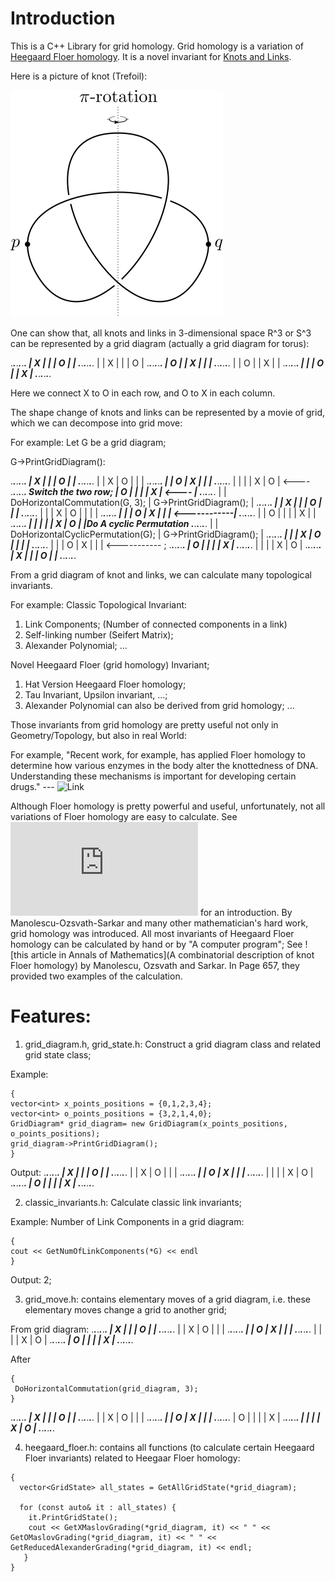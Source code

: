 # Introduction

This is a C++ Library for grid homology. Grid homology is a variation of [Heegaard Floer homology](https://en.wikipedia.org/wiki/Floer_homology). It is a novel invariant for [Knots and Links](https://en.wikipedia.org/wiki/Knot).

Here is a picture of knot (Trefoil):

![trefoil](https://github.com/fhfatpku001/Research_Library/blob/master/Trefoil.svg "Trefoil A strongly invertible knot")

One can show that, all knots and links in 3-dimensional space R^3 or S^3 can be represented by a grid diagram (actually a grid diagram for torus):

.___.___.___.___.___.
| X |   |   | O |   |
.___.___.___.___.___.
|   | X |   |   | O |
.___.___.___.___.___.
| O |   | X |   |   |
.___.___.___.___.___.
|   | O |   | X |   |
.___.___.___.___.___.
|   |   | O |   | X |
.___.___.___.___.___.

Here we connect X to O in each row, and O to X in each column.

The shape change of knots and links can be represented by a movie of grid, which we can decompose into grid move:

For example: Let G be a grid diagram;

G->PrintGridDiagram():

.___.___.___.___.___.
| X |   |   | O |   |
.___.___.___.___.___.
|   | X | O |   |   |
.___.___.___.___.___.
|   | O | X |   |   |
.___.___.___.___.___.
|   |   |   | X | O | <----
.___.___.___.___.___.       Switch the two row;
| O |   |   |   | X | <----        |
.___.___.___.___.___.              |
                                   |
DoHorizontalCommutation(G, 3);     |
G->PrintGridDiagram();             |
.___.___.___.___.___.              |
| X |   |   | O |   |              |
.___.___.___.___.___.              |
|   | X | O |   |   |              |
.___.___.___.___.___.              |
|   | O | X |   |   | <------------|
.___.___.___.___.___.              |
| O |   |   |   | X |              |
.___.___.___.___.___.              |
|   |   |   | X | O |              |Do A cyclic Permutation
.___.___.___.___.___.              |
                                   |
DoHorizontalCyclicPermutation(G);  |
G->PrintGridDiagram();             |
.___.___.___.___.___.              |
|   | X | O |   |   |              |
.___.___.___.___.___.              |
|   | O | X |   |   |  <----------- ;
.___.___.___.___.___.
| O |   |   |   | X |
.___.___.___.___.___.
|   |   |   | X | O |
.___.___.___.___.___.
| X |   |   | O |   |
.___.___.___.___.___.
					
From a grid diagram of knot and links, we can calculate many topological invariants.

For example:
Classic Topological Invariant:
1. Link Components; (Number of connected components in a link)
2. Self-linking number (Seifert Matrix);
3. Alexander Polynomial;
...

Novel Heegaard Floer (grid homology) Invariant;
1. Hat Version Heegaard Floer homology; 
2. Tau Invariant, Upsilon invariant, ...;
3. Alexander Polynomial can also be derived from grid homology;
...

Those invariants from grid homology are pretty useful not only in Geometry/Topology, but also in real World:

For example, 
"Recent work, for example, has applied Floer homology to determine how various enzymes in the body alter the knottedness of DNA. Understanding these mechanisms is important for developing certain drugs." --- ![Link](http://grantome.com/grant/NSF/DMS-1251064)

Although Floer homology is pretty powerful and useful, unfortunately, not all variations of Floer homology are easy to calculate. See ![this article](https://arxiv.org/pdf/1401.7107.pdf) for an introduction. By Manolescu-Ozsvath-Sarkar and many other mathematician's hard work, grid homology was introduced. All most invariants of Heegaard Floer homology can be calculated by hand or by "A computer program"; See ![this article in Annals of Mathematics](A combinatorial description of knot Floer homology) by Manolescu, Ozsvath and Sarkar. In Page 657, they provided two examples of the calculation.

# Features:

1. grid_diagram.h, grid_state.h:
Construct a grid diagram class and related grid state class;

Example:
```
{
vector<int> x_points_positions = {0,1,2,3,4};
vector<int> o_points_positions = {3,2,1,4,0};
GridDiagram* grid_diagram= new GridDiagram(x_points_positions, o_points_positions);
grid_diagram->PrintGridDiagram();
}
```
Output:
.___.___.___.___.___.
| X |   |   | O |   |
.___.___.___.___.___.
|   | X | O |   |   |
.___.___.___.___.___.
|   | O | X |   |   |
.___.___.___.___.___.
|   |   |   | X | O |
.___.___.___.___.___.
| O |   |   |   | X |
.___.___.___.___.___.


2. classic_invariants.h: Calculate classic link invariants; 

Example: Number of Link Components in a grid diagram:

```
{
cout << GetNumOfLinkComponents(*G) << endl
}
```

Output: 2;

3. grid_move.h: contains elementary moves of a grid diagram, i.e. these elementary moves change a grid to another grid;

From grid diagram:
.___.___.___.___.___.
| X |   |   | O |   |
.___.___.___.___.___.
|   | X | O |   |   |
.___.___.___.___.___.
|   | O | X |   |   |
.___.___.___.___.___.
|   |   |   | X | O |
.___.___.___.___.___.
| O |   |   |   | X |
.___.___.___.___.___.

After
```
{
 DoHorizontalCommutation(grid_diagram, 3);
}
```
.___.___.___.___.___.
| X |   |   | O |   |
.___.___.___.___.___.
|   | X | O |   |   |
.___.___.___.___.___.
|   | O | X |   |   |
.___.___.___.___.___.
| O |   |   |   | X |
.___.___.___.___.___.
|   |   |   | X | O |
.___.___.___.___.___.

4. heegaard_floer.h: contains all functions (to calculate certain Heegaard Floer invariants) related to Heegaar Floer homology:

```
{
  vector<GridState> all_states = GetAllGridState(*grid_diagram);

  for (const auto& it : all_states) {
    it.PrintGridState();
    cout << GetXMaslovGrading(*grid_diagram, it) << " " << GetOMaslovGrading(*grid_diagram, it) << " " << GetReducedAlexanderGrading(*grid_diagram, it) << endl;
   }
}
```
